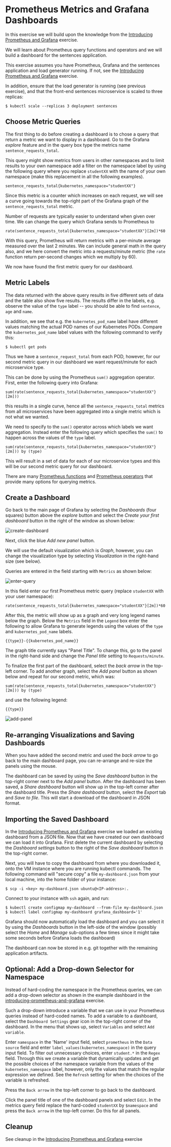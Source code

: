 # Prometheus Metrics and Grafana Dashboards

In this exercise we will build upon the knowledge from the [Introducing
Prometheus and Grafana](introducing-prometheus-and-grafana.md) exercise.

We will learn about Prometheus query functions and operators and we will build a
dashboard for the sentences application.

This exercise assumes you have Prometheus, Grafana and the sentences application
and load generator running. If not, see the [Introducing Prometheus and
Grafana](introducing-prometheus-and-grafana.md) exercise.

In addition, ensure that the load generator is running (see previous exercise),
and that the front-end sentences microservice is scaled to three replicas:

```shell
$ kubectl scale --replicas 3 deployment sentences
```

## Choose Metric Queries

The first thing to do before creating a dashboard is to chose a query that
return a metric we want to display in a dashboard.  Go to the Grafana *explore*
feature and in the query box type the metrics name `sentence_requests_total`.

This query might show metrics from users in other namespaces and to limit
results to your own namespace add a filter on the namespace label by using the
following query where you replace `studentXX` with the name of your own namespace
(make this replacement in all the following examples).

```
sentence_requests_total{kubernetes_namespace="studentXX"}
```

Since this metric is a counter which increases on each request, we will see a
curve going towards the top-right part of the Grafana graph of the
`sentence_requests_total` metric.

Number of requests are typically easier to understand when given over time. We
can change the query which Grafana sends to Prometheus to 

```
rate(sentence_requests_total{kubernetes_namespace="studentXX"}[2m])*60
```

With this query, Prometheus will return metrics with a per-minute average
measured over the last 2 minutes. We can include general math in the query also,
and we here convert the metric into a requests/minute metric (the `rate`
function return per-second changes which we multiply by 60).

We now have found the first metric query for our dashboard.

## Metric Labels

The data returned with the above query results in five different sets of data
and the table also show five results. The results differ in the labels,
e.g. observe the value of the `type` label -- you should be able to find
`sentence`, `age` and `name`.

In addition, we see that e.g. the `kubernetes_pod_name` label have different
values matching the actual POD names of our Kubernetes PODs. Compare the
`kubernetes_pod_name` label values with the following command to verify this:

```shell
$ kubectl get pods
```

Thus we have a `sentence_request_total` from each POD, however, for our second
metric query in our dashboard we want request/minute for each microservice type.

This can be done by using the Prometheus `sum()` aggregation operator. First,
enter the following query into Grafana:

```
sum(rate(sentence_requests_total{kubernetes_namespace="studentXX"}[2m]))
```

this results in a single curve, hence all the `sentence_requests_total` metrics
from all microservices have been aggregated into a single metric which is not
what we wanted.

We need to specify to the `sum()` operator across which labels we want
aggregation. Instead enter the following query which specifies the `sum()` to
happen across the values of the `type` label.

```
sum(rate(sentence_requests_total{kubernetes_namespace="studentXX"}[2m])) by (type)
```

This will result in a set of data for each of our microservice types and this
will be our second metric query for our dashboard.

There are many [Prometheus
functions](https://prometheus.io/docs/prometheus/latest/querying/functions/) and
[Prometheus
operators](https://prometheus.io/docs/prometheus/latest/querying/operators/)
that provide many options for querying metrics.

## Create a Dashboard

Go back to the main page of Grafana by selecting the *Dashboards* (four squares)
button above the *explore* button and select the *Create your first dashboard*
button in the right of the window as shown below:

![create-dashboard](images/create-dashboard.png)

Next, click the blue *Add new panel* button.

We will use the default visualization which is *Graph*, however, you can change
the visualization type by selecting *Visualization* in the right-hand size (see
below).

Queries are entered in the field starting with `Metrics` as shown below:

![enter-query](images/enter-query.png)

In this field enter our first Prometheus metric query (replace `studentXX` with your user namespace):

```
rate(sentence_requests_total{kubernetes_namespace="studentXX"}[2m])*60
```

After this, the metric will show up as a graph and very long legend names below
the graph. Below the `Metrics` field in the `Legend` box enter the following to
allow Grafana to generate legends using the values of the `type` and
`kubernetes_pod_name` labels.

```
{{type}}-{{kubernetes_pod_name}}
```

The graph title currently says "Panel Title". To change this, go to the panel in
the right-hand side and change the *Panel title* setting to `Requests/minute`.

To finalize the first part of the dashboard, select the *back arrow* in the
top-left corner.  To add another graph, select the *Add panel* button as shown
below and repeat for our second metric, which was:

```
sum(rate(sentence_requests_total{kubernetes_namespace="studentXX"}[2m])) by (type)
```

and use the following legend:

```
{{type}}
```

![add-panel](images/add-panel.png)

## Re-arranging Visualizations and Saving Dashboards

When you have added the second metric and used the *back arrow* to go back to
the main dashboard page, you can re-arrange and re-size the panels using the
mouse.

The dashboard can be saved by using the *Save dashboard* button in the top-right
corner next to the *Add panel* button.  After the dashboard has been saved, a
*Share dashboard* button will show up in the top-left corner after the dashboard
title.  Press the *Share dashboard* button, select the *Export* tab and *Save to
file*. This will start a download of the dashboard in JSON format.

## Importing the Saved Dashboard

In the [Introducing Prometheus and
Grafana](introducing-prometheus-and-grafana.md) exercise we loaded an existing
dashboard from a JSON file. Now that we have created our own dashboard we can
load it into Grafana.  First delete the current dashboard by selecting the
*Dashboard settings* button to the right of the *Save dashboard* button in the
top-right corner.

Next, you will have to copy the dashboard from where you downloaded it, onto
the VM instance where you are running kubectl commands.
The following command will "secure copy" a file `my-dashboard.json` from your
local machine, into the home folder of your instance:

```shell
$ scp -i <key> my-dashboard.json ubuntu@<IP-address>:.
```

Connect to your instance with `ssh` again, and run:

```shell
$ kubectl create configmap my-dashboard --from-file my-dashboard.json
$ kubectl label configmap my-dashboard grafana_dashboard='1'
```

Grafana should now automatically load the dashboard and you can select it by
using the *Dashboards* button in the left-side of the window (possibly select the
*Home* and *Manage* sub-options a few times since it might take some seconds before Grafana loads the dashboard)

The dashboard can now be stored in e.g. git together with the remaining
application artifacts.

## Optional: Add a Drop-down Selector for Namespace

Instead of hard-coding the namespace in the Prometheus queries, we can add a
drop-down selector as shown in the example dashboard in the
[introducing-prometheus-and-grafana](introducing-prometheus-and-grafana.md)
exercise.

Such a drop-down introduce a variable that we can use in your Prometheus queries
instead of hard-coded names. To add a variable to a dashboard, select the
`Dashboard Settings` gear icon in the top-right corner of the dashboard.  In the
menu that shows up, select `Variables` and select `Add variable`.

Enter `namespace` in the 'Name' input field, select `prometheus` in the `Data
source` field and enter `label_values(kubernetes_namespace)` in the query input
field. To filter out unnecessary choices, enter `student.*` in the `Regex` field.
Through this we create a variable that dynamically updates and get the possible
choices of the namespace variable from the values of the `kubernetes_namespace`
label, however, only the values that match the regular expression we
defined. See the `Refresh` setting for when the choices of the variable is
refreshed.

Press the `Back arrow` in the top-left corner to go back to the dashboard.

Click the panel title of one of the dashboard panels and select `Edit`. In the
metrics query field replace the hard-coded `studentXX` by `$namespace` and press the
`Back arrow` in the top-left corner. Do this for all panels.

## Cleanup

See cleanup in the [Introducing Prometheus and
Grafana](introducing-prometheus-and-grafana.md) exercise
